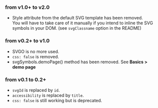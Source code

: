 ### from v1.0+ to v2.0

- Style attribute from the default SVG template has been removed.  
You will have to take care of it manually if you intend to inline the SVG symbols in your DOM. (see `svgClassname` option in the README)

### from v0.2+ to v1.0

- SVGO is no more used.
- `css: false` is removed.
- svgSymbols.demoPage() method has been removed. See **Basics > demo page**

### from v0.1 to 0.2+

- `svgId` is replaced by `id`.
- `accessibility` is replaced by `title`.
- `css: false` is still working but is deprecated.
